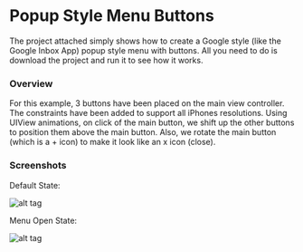 # Popup Style Menu Buttons

The project attached simply shows how to create a Google style (like the Google Inbox App) popup style menu with buttons. All you need to do is download the project and run it to see how it works. 

### Overview

For this example, 3 buttons have been placed on the main view controller. The constraints have been added to support all iPhones resolutions. Using UIView animations, on click of the main button, we shift up the other buttons to position them above the main button. Also, we rotate the main button (which is a + icon) to make it look like an x icon (close). 

### Screenshots
Default State:

![alt tag](http://adamhijleh.com/git/iOS/PopupButtons/defaultState.png)

Menu Open State:

![alt tag](http://adamhijleh.com/git/iOS/PopupButtons/menuOpenState.png)
